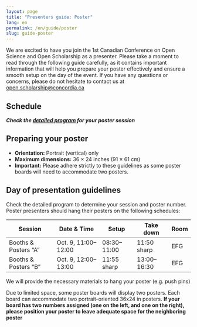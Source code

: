 ```yaml
---
layout: page
title: "Presenters guide: Poster"
lang: en
permalink: /en/guide/poster
slug: guide-poster
---
```

We are excited to have you join the 1st Canadian Conference on Open Science and Open Scholarship as a presenter. Please take a moment to read through the following guide carefully, as it contains important information that will help you prepare your poster effectively and ensure a smooth setup on the day of the event. If you have any questions or concerns, please do not hesitate to contact us at <open.scholarship@concordia.ca>

## Schedule

***Check the [detailed program](/assets/files/detailed_program_sep17.pdf) for your poster session***

## Preparing your poster

- **Orientation:** Portrait (vertical) only
- **Maximum dimensions:** 36 × 24 inches (91 × 61 cm)
- **Important:** Please adhere strictly to these guidelines as some poster boards will need to accommodate two posters.

## Day of presentation guidelines

Check the detailed program to determine your session and poster number. Poster presenters should hang their posters on the following schedules:

| Session               | Date & Time                  | Setup          | Take down      | Room |
|------------------------|------------------------------|----------------|----------------|------|
| Booths & Posters “A”   | Oct. 9, 11:00–12:00 | 08:30–11:00    | 11:50 sharp    | EFG  |
| Booths & Posters “B”   | Oct. 9, 12:00–13:00 | 11:55 sharp    | 13:00–16:30    | EFG  |

We will provide the necessary materials to hang your poster (e.g. push pins)

Due to limited space,  some poster boards will display two posters. Each board can accommodate two portrait-oriented 36x24 in posters. **If your board has two numbers assigned (one on the left, and one on the right), please position your poster to leave adequate space for the neighboring poster**
